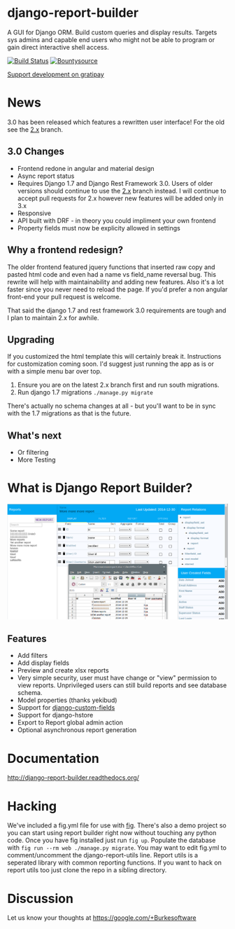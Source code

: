 django-report-builder
=====================

A GUI for Django ORM. Build custom queries and display results. 
Targets sys admins and capable end users who might not be able to program or gain direct interactive shell access.

[![Build Status](https://travis-ci.org/burke-software/django-report-builder.png?branch=master)](https://travis-ci.org/burke-software/django-report-builder) [![Bountysource](https://www.bountysource.com/badge/tracker?tracker_id=314767)](https://www.bountysource.com/trackers/314767-burke-software-django-report-builder?utm_source=314767&utm_medium=shield&utm_campaign=TRACKER_BADGE)

[Support development on gratipay](http://www.gratipay.com/bufke)

# News

3.0 has been released which features a rewritten user interface! 
For the old see the [2.x] branch.

## 3.0 Changes

- Frontend redone in angular and material design
- Async report status
- Requires Django 1.7 and Django Rest Framework 3.0. Users of older versions should continue to use the [2.x] branch instead. I will continue to accept pull requests for 2.x however new features will be added only in 3.x
- Responsive
- API built with DRF - in theory you could impliment your own frontend
- Property fields must now be explicity allowed in settings
 
## Why a frontend redesign?

The older frontend featured jquery functions that inserted raw copy and pasted html code and even had a name vs field_name reversal bug. This rewrite will help with maintainability and adding new features. Also it's a lot faster since you never need to reload the page. If you'd prefer a non angular front-end your pull request is welcome.

That said the django 1.7 and rest framework 3.0 requirements are tough and I plan to maintain 2.x for awhile.

## Upgrading

If you customized the html template this will certainly break it. Instructions for customization coming soon. I'd suggest just running the app as is or with a simple menu bar over top.

1. Ensure you are on the latest 2.x branch first and run south migrations.
2. Run django 1.7 migrations `./manage.py migrate`
 
There's actually no schema changes at all - but you'll want to be in sync with the 1.7 migrations as that is the future.

## What's next

- Or filtering
- More Testing

# What is Django Report Builder?

![](docs/screenshots/reportbuilderscreen.png)

## Features

- Add filters
- Add display fields
- Preview and create xlsx reports
- Very simple security, user must have change or "view" permission to view 
reports. Unprivileged users can still build reports and see database schema.
- Model properties (thanks yekibud)
- Support for [django-custom-fields](https://github.com/burke-software/django-custom-field)
- Support for django-hstore
- Export to Report global admin action
- Optional asynchronous report generation

# Documentation

http://django-report-builder.readthedocs.org/

# Hacking

We've included a fig.yml file for use with [fig](http://fig.sh/). There's also a demo project so you can start using report builder right now without touching any python code.
Once you have fig installed just run `fig up`. Populate the database with `fig run --rm web ./manage.py migrate`. 
You may want to edit fig.yml to comment/uncomment the django-report-utils line. Report utils is a seperated library with common reporting functions. If you want to hack on report utils too just clone the repo in a sibling directory.

# Discussion

Let us know your thoughts at https://google.com/+Burkesoftware

[2.x]: https://github.com/burke-software/django-report-builder/tree/2.x
